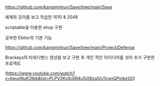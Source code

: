 https://github.com/kangminhun/Save/tree/main/Save

예제와 강의를 보고 학습한 1010 & 2048

scriptable을 이용한 shop 구현

공부한 Ebitor의 기본 기능

https://github.com/kangminhun/Save/tree/main/Project/Defense

Brackeys의 타워디펜스 영상을 보고 구현 후 개인 적인 아이디어를 섞어 추가 구현한 프로잭트

(https://www.youtube.com/watch?v=beuoNuK2tbk&list=PLPV2KyIb3jR4u5jX8za5iU1cqnQPmbzG0)

